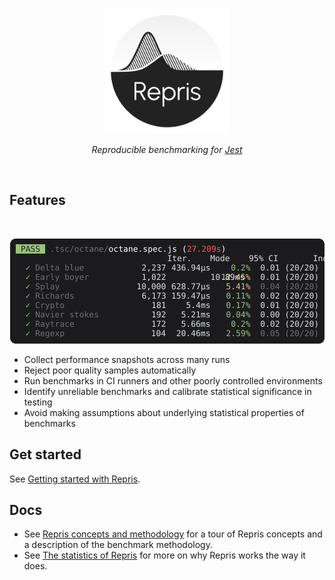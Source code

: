 <br>

<p align="center">
  <img src="./docs/img/logo.svg" width="200">
</p>
<p align="center">
  <i>Reproducible benchmarking for <a href="jestjs.io">Jest</a></i>
</p>

<br>

## Features

<BR>

<p align="center">
  <img width="503" src="./docs/img/octane-dark.svg">
</p>

- Collect performance snapshots across many runs
- Reject poor quality samples automatically
- Run benchmarks in CI runners and other poorly controlled environments
- Identify unreliable benchmarks and calibrate statistical significance in testing
- Avoid making assumptions about underlying statistical properties of benchmarks

## Get started

See [Getting started with Repris](./docs/tutorial.md).


## Docs

- See [Repris concepts and methodology](./docs/concepts.md) for a tour of Repris concepts and a description of the benchmark methodology.
- See [The statistics of Repris](./docs/statistics-of-repris.md) for more on why Repris works the way it does.
